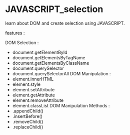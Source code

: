# JAVASCRIPT_selection
learn about DOM and create selection using JAVASCRIPT.

features :

DOM Selection :
- document.getElementById
- document.getElementsByTagName
- document.getElementsByClassName
- document.querySelector
- document.querySelectorAll
DOM Manipulation :
- element.innerHTML 
- element.style 
- element.setAttribute
- element.getAttribute
- element.removeAttribute
- element.classList
DOM Manipulation Methods :
- .appendChild()
- .insertBefore()
- .removeChild()
- .replaceChild()
